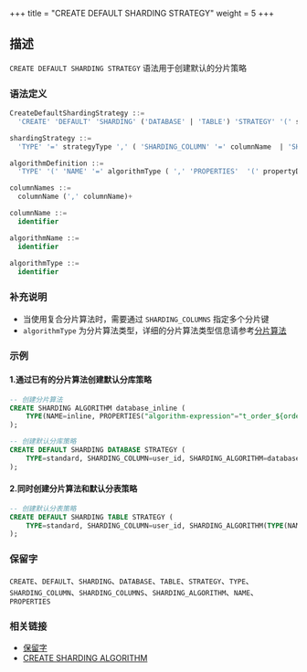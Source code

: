 +++
title = "CREATE DEFAULT SHARDING STRATEGY"
weight = 5
+++

## 描述

`CREATE DEFAULT SHARDING STRATEGY` 语法用于创建默认的分片策略

### 语法定义

```sql
CreateDefaultShardingStrategy ::=
  'CREATE' 'DEFAULT' 'SHARDING' ('DATABASE' | 'TABLE') 'STRATEGY' '(' shardingStrategy ')'

shardingStrategy ::=
  'TYPE' '=' strategyType ',' ( 'SHARDING_COLUMN' '=' columnName  | 'SHARDING_COLUMNS' '=' columnNames ) ',' ( 'SHARDING_ALGORITHM' '=' algorithmName | algorithmDefinition )

algorithmDefinition ::=
  'TYPE' '(' 'NAME' '=' algorithmType ( ',' 'PROPERTIES'  '(' propertyDefinition  ')' )?')'  

columnNames ::=
  columnName (',' columnName)+

columnName ::=
  identifier

algorithmName ::=
  identifier
  
algorithmType ::=
  identifier
```

### 补充说明

- 当使用复合分片算法时，需要通过 `SHARDING_COLUMNS` 指定多个分片键
- `algorithmType` 为分片算法类型，详细的分片算法类型信息请参考[分片算法](/cn/user-manual/shardingsphere-jdbc/builtin-algorithm/sharding/)

### 示例

#### 1.通过已有的分片算法创建默认分库策略

```sql
-- 创建分片算法
CREATE SHARDING ALGORITHM database_inline (
    TYPE(NAME=inline, PROPERTIES("algorithm-expression"="t_order_${order_id % 2}"))
);

-- 创建默认分库策略
CREATE DEFAULT SHARDING DATABASE STRATEGY (
    TYPE=standard, SHARDING_COLUMN=user_id, SHARDING_ALGORITHM=database_inline
);
```

#### 2.同时创建分片算法和默认分表策略

```sql
-- 创建默认分表策略
CREATE DEFAULT SHARDING TABLE STRATEGY (
    TYPE=standard, SHARDING_COLUMN=user_id, SHARDING_ALGORITHM(TYPE(NAME=inline, PROPERTIES("algorithm-expression"="t_order_${user_id % 2}")))
);
```

### 保留字

`CREATE`、`DEFAULT`、`SHARDING`、`DATABASE`、`TABLE`、`STRATEGY`、`TYPE`、`SHARDING_COLUMN`、`SHARDING_COLUMNS`、`SHARDING_ALGORITHM`、`NAME`、`PROPERTIES`

### 相关链接

- [保留字](/cn/reference/distsql/syntax/reserved-word/)
- [CREATE SHARDING ALGORITHM](/cn/reference/distsql/syntax/rdl/rule-definition/create-sharding-algorithm/)
